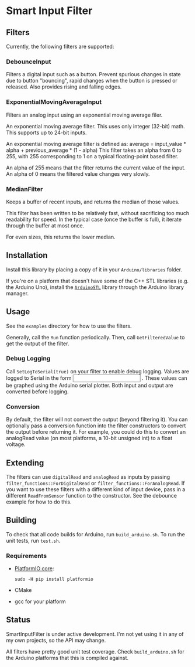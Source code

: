 # Smart Input Filter

## Filters

Currently, the following filters are supported:

### DebounceInput

Filters a digital input such as a button. Prevent spurious changes in state due to button "bouncing", rapid changes when the button is pressed or released. Also provides rising and falling edges.

### ExponentialMovingAverageInput

Filters an analog input using an exponential moving average filer.

An exponential moving average filter. This uses only integer (32-bit) math.  This supports up to 24-bit inputs.

An exponential moving average filter is defined as:
   average = input_value * alpha + previous_average * (1 - alpha)
This filter takes an alpha from 0 to 255, with 255 corresponding to 1 on a typical floating-point based filter.

An alpha of 255 means that the filter returns the current value of the input. An alpha of 0 means the filtered value changes very slowly.

### MedianFilter

Keeps a buffer of recent inputs, and returns the median of those values.

This filter has been written to be relatively fast, without sacrificing too much readability for speed. In the typical case (once the buffer is full), it iterate through the buffer at most once.

For even sizes, this returns the lower median.

## Installation

Install this library by placing a copy of it in your `Arduino/libraries` folder.

If you're on a platform that doesn't have some of the C++ STL libraries (e.g. the Arduino Uno), install the [`ArduinoSTL`](https://github.com/mike-matera/ArduinoSTL) library through the Arduino library manager.

## Usage

See the `examples` directory for how to use the filters.

Generally, call the `Run` function periodically. Then, call `GetFilteredValue` to get the output of the filter.

### Debug Logging

Call `SetLogToSerial(true)` on your filter to enable debug logging. Values are logged to Serial in the form <input> <output>. These values can be graphed using the Arduino serial plotter. Both input and output are converted before logging.

### Conversion

By default, the filter will not convert the output (beyond filtering it). You can optionally pass a conversion function into the filter constructors to convert the output before returning it. For example, you could do this to convert an analogRead value (on most platforms, a 10-bit unsigned int) to a float voltage.

## Extending

The filters can use `digitalRead` and `analogRead` as inputs by passing `filter_functions::ForDigitalRead` or `filter_functions::ForAnalogRead`. If you want to use these filters with a different kind of input device, pass in a different `ReadFromSensor` function to the constructor. See the debounce example for how to do this.

## Building

To check that all code builds for Arduino, run `build_arduino.sh`. To run the unit tests, run `test.sh`.

### Requirements

- [PlatformIO core](https://docs.platformio.org/en/latest/installation.html):
    
    `sudo -H pip install platformio`
- CMake
- gcc for your platform

## Status

SmartInputFilter is under active development. I'm not yet using it in any of my own projects, so the API may change.

All filters have pretty good unit test coverage. Check `build_arduino.sh` for the Arduino platforms that this is compiled against.

